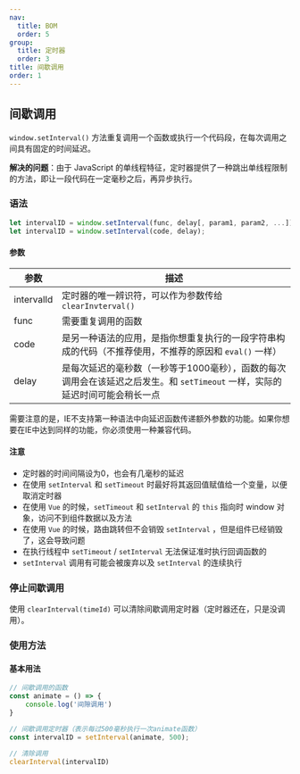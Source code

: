 ```yaml
---
nav:
  title: BOM
  order: 5
group:
  title: 定时器
  order: 3
title: 间歇调用
order: 1
---
```


## 间歇调用

`window.setInterval()` 方法重复调用一个函数或执行一个代码段，在每次调用之间具有固定的时间延迟。

**解决的问题**：由于 JavaScript 的单线程特征，定时器提供了一种跳出单线程限制的方法，即让一段代码在一定毫秒之后，再异步执行。

### 语法

```js
let intervalID = window.setInterval(func, delay[, param1, param2, ...]);
let intervalID = window.setInterval(code, delay);
```

#### 参数

| 参数       | 描述                                                         |
| ---------- | ------------------------------------------------------------ |
| intervalId | 定时器的唯一辨识符，可以作为参数传给 `clearInvterval()`      |
| func       | 需要重复调用的函数                                           |
| code       | 是另一种语法的应用，是指你想重复执行的一段字符串构成的代码（不推荐使用，不推荐的原因和 `eval()` 一样） |
| delay      | 是每次延迟的毫秒数（一秒等于1000毫秒），函数的每次调用会在该延迟之后发生。和 `setTimeout` 一样，实际的延迟时间可能会稍长一点 |

需要注意的是，IE不支持第一种语法中向延迟函数传递额外参数的功能。如果你想要在IE中达到同样的功能，你必须使用一种兼容代码。

#### 注意

- 定时器的时间间隔设为0，也会有几毫秒的延迟
- 在使用 `setInterval` 和 `setTimeout` 时最好将其返回值赋值给一个变量，以便取消定时器
- 在使用 `Vue` 的时候，`setTimeout` 和 `setInterval` 的 `this` 指向时 window 对象，访问不到组件数据以及方法
- 在使用 `Vue` 的时候，路由跳转但不会销毁 `setInterval` ，但是组件已经销毁了，这会导致问题
- 在执行线程中 `setTimeout` / `setInterval` 无法保证准时执行回调函数的
- `setInterval` 调用有可能会被废弃以及 `setInterval` 的连续执行

### 停止间歇调用

使用 `clearInterval(timeId)` 可以清除间歇调用定时器（定时器还在，只是没调用）。

### 使用方法

#### 基本用法

```js
// 间歇调用的函数
const animate = () => {
    console.log('间隙调用')
}

// 间歇调用定时器（表示每过500毫秒执行一次animate函数）
const intervalID = setInterval(animate, 500);

// 清除调用
clearInterval(intervalID)
```

